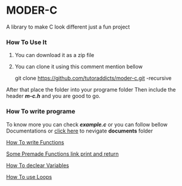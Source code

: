 # MODER-C
A library to make C look different just a fun project

### How To Use It

1. You can download it as a zip file
2. You can clone it using this comment mention bellow

    git clone https://github.com/tutoraddicts/moder-c.git -recursive

After that place the folder into your programe folder
Then include the header ***m-c.h*** and you are good to go.

### How To write programe
To know more you can check ***example.c*** or
you can follow bellow Documentations or [click here](./documentation/) to nevigate **documents** folder

[How To write Functions](./documentation/function.md)

[Some Premade Functions link print and return](./documentation/premade_functions.md)

[How To declear Variables](./documentation/variables.md)

[How To use Loops](./documentation/conditional_statements.md)